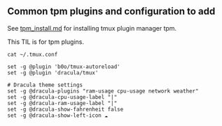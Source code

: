 ## Common tpm plugins and configuration to add

See [tpm_install.md](tpm_install.md) for installing tmux plugin manager tpm.

This TIL is for tpm plugins.

`cat ~/.tmux.conf`
```
set -g @plugin 'b0o/tmux-autoreload'
set -g @plugin 'dracula/tmux'

# Dracula theme settings
set -g @dracula-plugins "ram-usage cpu-usage network weather"
set -g @dracula-cpu-usage-label "|"
set -g @dracula-ram-usage-label "|"
set -g @dracula-show-fahrenheit false
set -g @dracula-show-left-icon ☁️
```

